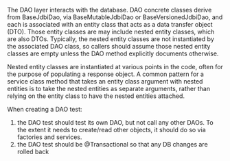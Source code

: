 The DAO layer interacts with the database. DAO concrete classes derive from BaseJdbiDao, via BaseMutableJdbiDao or
BaseVersionedJdbiDao, and each is associated with an entity class that acts as a data transfer object (DTO).
Those entity classes are may include nested entity classes, which are also DTOs. Typically, the nested entity classes
are not instantiated by the associated DAO class, so callers should assume those nested entity classes are empty unless 
the DAO method explicitly documents otherwise. 

Nested entity classes are instantiated at various points in the code, often for the purpose of populating a response
object. A common pattern for a service class method that takes an entity class argument with nested entities is to 
take the nested entities as separate arguments, rather than relying on the entity class to have the nested entities 
attached.

When creating a DAO test:
1. the DAO test should test its own DAO, but not call any other DAOs.
To the extent it needs to create/read other objects, it should do so via factories and services.
2. the DAO test should be @Transactional so that any DB changes are rolled back
